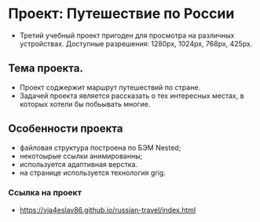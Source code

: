 # Проект: Путешествие по России
* Третий учебный проект пригоден для просмотра на различных устройствах. Доступные разрешения: 1280px, 1024px, 768px, 425px.

## Тема проекта.
* Проект соджержит маршрут путешествий по стране.
* Задачей проекта является рассказать о тех интересных местах, в которых хотели бы побьывать многие.

## Особенности проекта

* файловая структура построена по БЭМ Nested;
* некотоырые ссылки анимированны;
* используется адаптивная верстка.
* на странице используется технология grig.

### Ссылка на проект
* https://vja4eslav86.github.io/russian-travel/index.html
